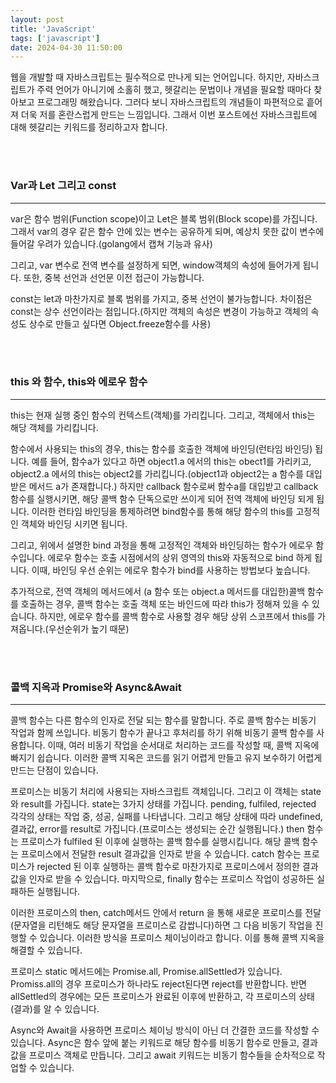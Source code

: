 ```yaml
---
layout: post
title: 'JavaScript'
tags: ['javascript']
date: 2024-04-30 11:50:00
---
```


웹을 개발할 때 자바스크립트는 필수적으로 만나게 되는 언어입니다. 하지만, 자바스크립트가 주력 언어가 아니기에 소홀히 했고, 헷갈리는 문법이나 개념을 필요할 때마다 찾아보고 프로그래밍 해왔습니다. 그러다 보니 자바스크립트의 개념들이 파편적으로 흩어져 더욱 저를 혼란스럽게 만드는 느낌입니다. 그래서 이번 포스트에선 자바스크립트에 대해 헷갈리는 키워드를 정리하고자 합니다.

<br>
<br>

### **Var과 Let 그리고 const**

---

var은 함수 범위(Function scope)이고 Let은 블록 범위(Block scope)를 가집니다. 그래서 var의 경우 같은 함수 안에 있는 변수는 공유하게 되며, 예상치 못한 값이 변수에 들어갈 우려가 있습니다.(golang에서 캡쳐 기능과 유사)

그리고, var 변수로 전역 변수를 설정하게 되면, window객체의 속성에 들어가게 됩니다. 또한, 중복 선언과 선언문 이전 접근이 가능합니다.

const는 let과 마찬가지로 블록 범위를 가지고, 중복 선언이 불가능합니다. 차이점은 const는 상수 선언이라는 점입니다.(하지만 객체의 속성은 변경이 가능하고 객체의 속성도 상수로 만들고 싶다면 Object.freeze함수를 사용)

<br>
<br>

### **this 와 함수, this와 에로우 함수**

---

this는 현재 실행 중인 함수의 컨텍스트(객체)를 가리킵니다. 그리고, 객체에서 this는 해당 객체를 가리킵니다.

함수에서 사용되는 this의 경우, this는 함수를 호출한 객체에 바인딩(런타임 바인딩) 됩니다. 예를 들어, 함수a가 있다고 하면 object1.a 에서의 this는 obect1를 가리키고, object2.a 에서의 this는 object2를 가리킵니다.(object1과 object2는 a 함수를 대입받은 메서드 a가 존재합니다.) 하지만 callback 함수로써 함수a를 대입받고 callback함수를 실행시키면, 해당 콜백 함수 단독으로만 쓰이게 되어 전역 객체에 바인딩 되게 됩니다. 이러한 런타임 바인딩을 통제하려면 bind함수를 통해 해당 함수의 this를 고정적인 객체와 바인딩 시키면 됩니다.

그리고, 위에서 설명한 bind 과정을 통해 고정적인 객체와 바인딩하는 함수가 에로우 함수입니다. 에로우 함수는 호출 시점에서의 상위 영역의 this와 자동적으로 bind 하게 됩니다. 이때, 바인딩 우선 순위는 에로우 함수가 bind를 사용하는 방법보다 높습니다.

추가적으로, 전역 객체의 메서드에서 (a 함수 또는 object.a 메서드를 대입한)콜백 함수를 호출하는 경우, 콜백 함수는 호출 객체 또는 바인드에 따라 this가 정해져 있을 수 있습니다. 하지만, 에로우 함수를 콜백 함수로 사용할 경우 해당 상위 스코프에서 this를 가져옵니다.(우선순위가 높기 때문)

<br>
<br>

### **콜백 지옥과 Promise와 Async&Await**

---

콜백 함수는 다른 함수의 인자로 전달 되는 함수를 말합니다. 주로 콜백 함수는 비동기 작업과 함께 쓰입니다. 비동기 함수가 끝나고 후처리를 하기 위해 비동기 콜백 함수를 사용합니다. 이때, 여러 비동기 작업을 순서대로 처리하는 코드를 작성할 때, 콜백 지옥에 빠지기 쉽습니다. 이러한 콜백 지옥은 코드를 읽기 어렵게 만들고 유지 보수하기 어렵게 만드는 단점이 있습니다.

프로미스는 비동기 처리에 사용되는 자바스크립트 객체입니다. 그리고 이 객체는 state와 result를 가집니다. state는 3가지 상태를 가집니다. pending, fulfiled, rejected 각각의 상태는 작업 중, 성공, 실패를 나타냅니다. 그리고 해당 상태에 따라 undefined, 결과값, error를 result로 가집니다.(프로미스는 생성되는 순간 실행됩니다.)
then 함수는 프로미스가 fulfiled 된 이후에 실행하는 콜백 함수를 실행시킵니다. 해당 콜백 함수는 프로미스에서 전달한 result 결과값을 인자로 받을 수 있습니다.
catch 함수는 프로미스가 rejected 된 이후 실행하는 콜백 함수로 마찬가지로 프로미스에서 정의한 결과값을 인자로 받을 수 있습니다.
마지막으로, finally 함수는 프로미스 작업이 성공하든 실패하든 실행됩니다.

이러한 프로미스의 then, catch메서드 안에서 return 을 통해 새로운 프로미스를 전달(문자열을 리턴해도 해당 문자열을 프로미스로 감쌉니다)하면 그 다음 비동기 작업을 진행할 수 있습니다. 이러한 방식을 프로미스 체이닝이라고 합니다. 이를 통해 콜백 지옥을 해결할 수 있습니다.

프로미스 static 메서드에는 Promise.all, Promise.allSettled가 있습니다. Promiss.all의 경우 프로미스가 하나라도 reject된다면 reject를 반환합니다. 반면 allSettled의 경우에는 모든 프로미스가 완료된 이후에 반환하고, 각 프로미스의 상태(결과)를 알 수 있습니다.

Async와 Await을 사용하면 프로미스 체이닝 방식이 아닌 더 간결한 코드를 작성할 수 있습니다. Async은 함수 앞에 붙는 키워드로 해당 함수를 비동기 함수로 만들고, 결과값을 프로미스 객체로 만듭니다. 그리고 await 키워드는 비동기 함수들을 순차적으로 작업할 수 있습니다.
